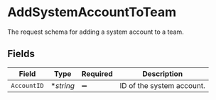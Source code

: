 # AddSystemAccountToTeam

The request schema for adding a system account to a team.


## Fields

| Field                     | Type                      | Required                  | Description               |
| ------------------------- | ------------------------- | ------------------------- | ------------------------- |
| `AccountID`               | **string*                 | :heavy_minus_sign:        | ID of the system account. |